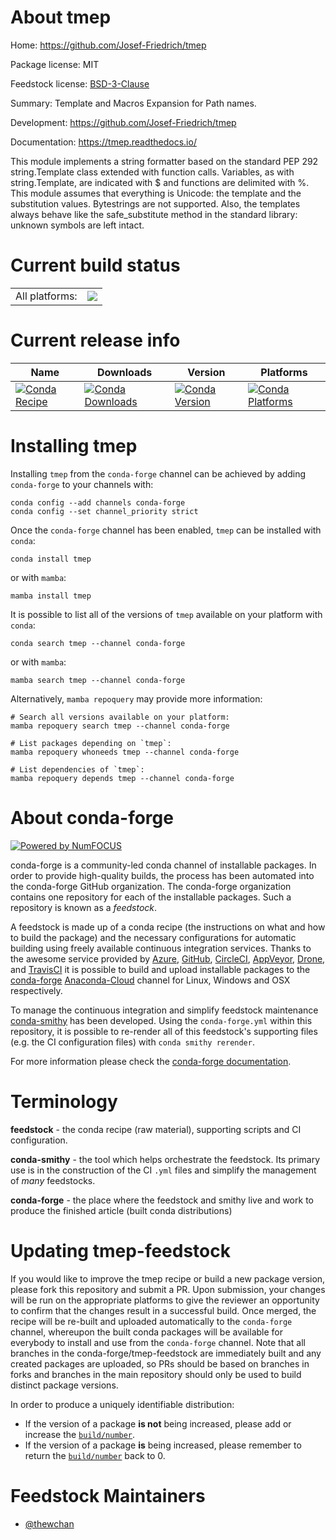 About tmep
==========

Home: https://github.com/Josef-Friedrich/tmep

Package license: MIT

Feedstock license: [BSD-3-Clause](https://github.com/conda-forge/tmep-feedstock/blob/main/LICENSE.txt)

Summary: Template and Macros Expansion for Path names.

Development: https://github.com/Josef-Friedrich/tmep

Documentation: https://tmep.readthedocs.io/

This module implements a string formatter based on the standard PEP 292 string.Template class extended with function calls. Variables, as with string.Template, are indicated with $ and functions are delimited with %.
This module assumes that everything is Unicode: the template and the substitution values. Bytestrings are not supported. Also, the templates always behave like the safe_substitute method in the standard library: unknown symbols are left intact.


Current build status
====================


<table><tr><td>All platforms:</td>
    <td>
      <a href="https://dev.azure.com/conda-forge/feedstock-builds/_build/latest?definitionId=12252&branchName=main">
        <img src="https://dev.azure.com/conda-forge/feedstock-builds/_apis/build/status/tmep-feedstock?branchName=main">
      </a>
    </td>
  </tr>
</table>

Current release info
====================

| Name | Downloads | Version | Platforms |
| --- | --- | --- | --- |
| [![Conda Recipe](https://img.shields.io/badge/recipe-tmep-green.svg)](https://anaconda.org/conda-forge/tmep) | [![Conda Downloads](https://img.shields.io/conda/dn/conda-forge/tmep.svg)](https://anaconda.org/conda-forge/tmep) | [![Conda Version](https://img.shields.io/conda/vn/conda-forge/tmep.svg)](https://anaconda.org/conda-forge/tmep) | [![Conda Platforms](https://img.shields.io/conda/pn/conda-forge/tmep.svg)](https://anaconda.org/conda-forge/tmep) |

Installing tmep
===============

Installing `tmep` from the `conda-forge` channel can be achieved by adding `conda-forge` to your channels with:

```
conda config --add channels conda-forge
conda config --set channel_priority strict
```

Once the `conda-forge` channel has been enabled, `tmep` can be installed with `conda`:

```
conda install tmep
```

or with `mamba`:

```
mamba install tmep
```

It is possible to list all of the versions of `tmep` available on your platform with `conda`:

```
conda search tmep --channel conda-forge
```

or with `mamba`:

```
mamba search tmep --channel conda-forge
```

Alternatively, `mamba repoquery` may provide more information:

```
# Search all versions available on your platform:
mamba repoquery search tmep --channel conda-forge

# List packages depending on `tmep`:
mamba repoquery whoneeds tmep --channel conda-forge

# List dependencies of `tmep`:
mamba repoquery depends tmep --channel conda-forge
```


About conda-forge
=================

[![Powered by
NumFOCUS](https://img.shields.io/badge/powered%20by-NumFOCUS-orange.svg?style=flat&colorA=E1523D&colorB=007D8A)](https://numfocus.org)

conda-forge is a community-led conda channel of installable packages.
In order to provide high-quality builds, the process has been automated into the
conda-forge GitHub organization. The conda-forge organization contains one repository
for each of the installable packages. Such a repository is known as a *feedstock*.

A feedstock is made up of a conda recipe (the instructions on what and how to build
the package) and the necessary configurations for automatic building using freely
available continuous integration services. Thanks to the awesome service provided by
[Azure](https://azure.microsoft.com/en-us/services/devops/), [GitHub](https://github.com/),
[CircleCI](https://circleci.com/), [AppVeyor](https://www.appveyor.com/),
[Drone](https://cloud.drone.io/welcome), and [TravisCI](https://travis-ci.com/)
it is possible to build and upload installable packages to the
[conda-forge](https://anaconda.org/conda-forge) [Anaconda-Cloud](https://anaconda.org/)
channel for Linux, Windows and OSX respectively.

To manage the continuous integration and simplify feedstock maintenance
[conda-smithy](https://github.com/conda-forge/conda-smithy) has been developed.
Using the ``conda-forge.yml`` within this repository, it is possible to re-render all of
this feedstock's supporting files (e.g. the CI configuration files) with ``conda smithy rerender``.

For more information please check the [conda-forge documentation](https://conda-forge.org/docs/).

Terminology
===========

**feedstock** - the conda recipe (raw material), supporting scripts and CI configuration.

**conda-smithy** - the tool which helps orchestrate the feedstock.
                   Its primary use is in the construction of the CI ``.yml`` files
                   and simplify the management of *many* feedstocks.

**conda-forge** - the place where the feedstock and smithy live and work to
                  produce the finished article (built conda distributions)


Updating tmep-feedstock
=======================

If you would like to improve the tmep recipe or build a new
package version, please fork this repository and submit a PR. Upon submission,
your changes will be run on the appropriate platforms to give the reviewer an
opportunity to confirm that the changes result in a successful build. Once
merged, the recipe will be re-built and uploaded automatically to the
`conda-forge` channel, whereupon the built conda packages will be available for
everybody to install and use from the `conda-forge` channel.
Note that all branches in the conda-forge/tmep-feedstock are
immediately built and any created packages are uploaded, so PRs should be based
on branches in forks and branches in the main repository should only be used to
build distinct package versions.

In order to produce a uniquely identifiable distribution:
 * If the version of a package **is not** being increased, please add or increase
   the [``build/number``](https://docs.conda.io/projects/conda-build/en/latest/resources/define-metadata.html#build-number-and-string).
 * If the version of a package **is** being increased, please remember to return
   the [``build/number``](https://docs.conda.io/projects/conda-build/en/latest/resources/define-metadata.html#build-number-and-string)
   back to 0.

Feedstock Maintainers
=====================

* [@thewchan](https://github.com/thewchan/)

